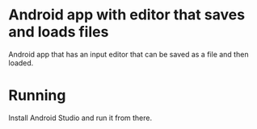 # Android app with editor that saves and loads files
Android app that has an input editor that can be saved as a file and then loaded.

# Running
Install Android Studio and run it from there.
